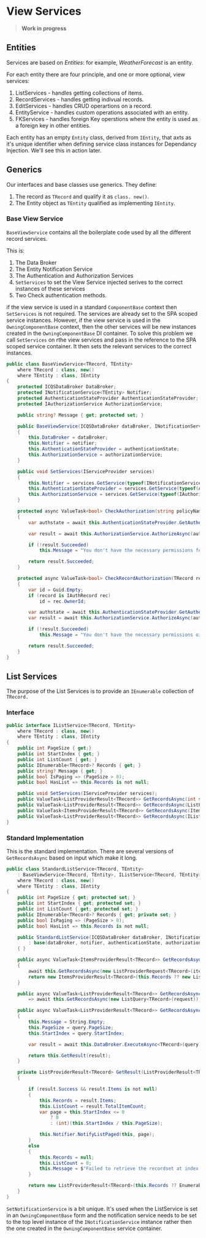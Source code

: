 # View Services

> **Work in progress**

## Entities

Services are based on *Entities*: for example, *WeatherForecast* is an entity.

For each entity there are four principle, and one or more optional, view services:

1. ListServices - handles getting collections of items.
2. RecordServices - handles getting indivual records.
3. EditServices - handles CRUD operartions on a record.
4. EntityService - handles custom operations associated with an entity.
5. FKServices - handles foreign Key operstions where the entity is used as a foreign key in other entities.

Each entity has an empty `Entity` class, derived from `IEntity`, that axts as it's unique identifier when defining service class instances for Dependancy Injection.   We'll see this in action later.

## Generics

Our interfaces and base classes use generics.  They define:
1. The record as `TRecord` and qualify it as  `class. new()`.
2. The Entity object as `TEntity` qualified as implementing `IEntity`. 

### Base View Service

`BaseViewService` contains all the boilerplate code used by all the different record services.

This is:

1. The Data Broker
2. The Entity Notification Service
3. The Authentication and Authorization Services
4. `SetServices` to set the View Service injected serives to the correct instances of these services
5. Two Check authentication methods.

if the view service is used in a standard `ComponentBase` context then `SetServices` is not required.  The services are already set to the SPA scoped service instances.  However, if the view service is used in the `OwningComponentBase` context, then the other services will be new instances created in the `OwningComponentBase` DI container.  To solve this problem we call `SetServices` on rthe view services and pass in the reference to the SPA scoped service container.  It then sets the relevant services to the correct instances. 

```csharp
public class BaseViewService<TRecord, TEntity>
    where TRecord : class, new()
    where TEntity : class, IEntity
{
    protected ICQSDataBroker DataBroker;
    protected INotificationService<TEntity> Notifier;
    protected AuthenticationStateProvider AuthenticationStateProvider;
    protected IAuthorizationService AuthorizationService;

    public string? Message { get; protected set; }

    public BaseViewService(ICQSDataBroker dataBroker, INotificationService<TEntity> notifier, AuthenticationStateProvider authenticationState, IAuthorizationService authorizationService)
    {
        this.DataBroker = dataBroker;
        this.Notifier = notifier;
        this.AuthenticationStateProvider = authenticationState;
        this.AuthorizationService = authorizationService;
    }

    public void SetServices(IServiceProvider services)
    {
        this.Notifier = services.GetService(typeof(INotificationService<TEntity>)) as INotificationService<TEntity> ?? default!;
        this.AuthenticationStateProvider = services.GetService(typeof(AuthenticationStateProvider)) as AuthenticationStateProvider ?? default!;
        this.AuthorizationService = services.GetService(typeof(IAuthorizationService)) as IAuthorizationService ?? default!;
    }

    protected async ValueTask<bool> CheckAuthorization(string policyName)
    {
        var authstate = await this.AuthenticationStateProvider.GetAuthenticationStateAsync();

        var result = await this.AuthorizationService.AuthorizeAsync(authstate.User, null, policyName);

        if (!result.Succeeded)
            this.Message = "You don't have the necessary permissions for this action";

        return result.Succeeded;
    }

    protected async ValueTask<bool> CheckRecordAuthorization(TRecord record ,string policyName)
    {
        var id = Guid.Empty;
        if (record is IAuthRecord rec)
            id = rec.OwnerId;

        var authstate = await this.AuthenticationStateProvider.GetAuthenticationStateAsync();
        var result = await this.AuthorizationService.AuthorizeAsync(authstate.User, id, policyName);

        if (!result.Succeeded)
            this.Message = "You don't have the necessary permissions oin the object for this action";

        return result.Succeeded;
    }
}
```
## List Services

The purpose of the List Services is to provide an `IEnumerable` collection of `TRecord.`

### Interface

```csharp
public interface IListService<TRecord, TEntity>
    where TRecord : class, new()
    where TEntity : class, IEntity
{
    public int PageSize { get;}
    public int StartIndex { get; }
    public int ListCount { get; }
    public IEnumerable<TRecord>? Records { get; }
    public string? Message { get; }
    public bool IsPaging => (PageSize > 0);
    public bool HasList => this.Records is not null;

    public void SetServices(IServiceProvider services);
    public ValueTask<ListProviderResult<TRecord>> GetRecordsAsync(int startRecord, int pageSize);
    public ValueTask<ListProviderResult<TRecord>> GetRecordsAsync(ListProviderRequest<TRecord> request);
    public ValueTask<ItemsProviderResult<TRecord>> GetRecordsAsync(ItemsProviderRequest request);
    public ValueTask<ListProviderResult<TRecord>> GetRecordsAsync(IListQuery<TRecord> query);
}
```

### Standard Implementation

This is the standard implementation.  There are several versions of `GetRecordsAsync` based on input which make it long.

```csharp
public class StandardListService<TRecord, TEntity>
    : BaseViewService<TRecord, TEntity>, IListService<TRecord, TEntity>
    where TRecord : class, new()
    where TEntity : class, IEntity
{
    public int PageSize { get; protected set; }
    public int StartIndex { get; protected set; }
    public int ListCount { get; protected set; }
    public IEnumerable<TRecord>? Records { get; private set; }
    public bool IsPaging => (PageSize > 0);
    public bool HasList => this.Records is not null;

    public StandardListService(ICQSDataBroker dataBroker, INotificationService<TEntity> notifier, AuthenticationStateProvider authenticationState, IAuthorizationService authorizationService)
        : base(dataBroker, notifier, authenticationState, authorizationService)
    { }

    public async ValueTask<ItemsProviderResult<TRecord>> GetRecordsAsync(ItemsProviderRequest itemsRequest)
    {
        await this.GetRecordsAsync(new ListProviderRequest<TRecord>(itemsRequest));
        return new ItemsProviderResult<TRecord>(this.Records ?? new List<TRecord>(), this.ListCount);
    }

    public async ValueTask<ListProviderResult<TRecord>> GetRecordsAsync(ListProviderRequest<TRecord> request)
        => await this.GetRecordsAsync(new ListQuery<TRecord>(request));

    public async ValueTask<ListProviderResult<TRecord>> GetRecordsAsync(IListQuery<TRecord> query)
    {
        this.Message = String.Empty;
        this.PageSize = query.PageSize;
        this.StartIndex = query.StartIndex;

        var result = await this.DataBroker.ExecuteAsync<TRecord>(query);

        return this.GetResult(result);
    }

    private ListProviderResult<TRecord> GetResult(ListProviderResult<TRecord> result)
    {

        if (result.Success && result.Items is not null)
        {
            this.Records = result.Items;
            this.ListCount = result.TotalItemCount;
            var page = this.StartIndex <= 0
                ? 0
                : (int)(this.StartIndex / this.PageSize);

            this.Notifier.NotifyListPaged(this, page);
        }
        else
        {
            this.Records = null;
            this.ListCount = 0;
            this.Message = $"Failed to retrieve the recordset at index {this.StartIndex}";
        }

        return new ListProviderResult<TRecord>(this.Records ?? Enumerable.Empty<TRecord>(), this.ListCount, result.Success, Message);
    }
}
```

`SetNotificationService` is a bit unique.  It's used when the ListService is set in an `OwningComponentBase` form and the notification service needs to be set to the top level instance of the `INotificationService` instance rather then the one created in the `OwningComponentBase` service container. 

